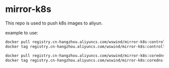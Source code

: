 # mirror-k8s

This repo is used to push k8s images to aliyun.  

example to use:

```bash
docker pull registry.cn-hangzhou.aliyuncs.com/wswind/mirror-k8s:controller-v0.40.2
docker tag registry.cn-hangzhou.aliyuncs.com/wswind/mirror-k8s:controller-v0.40.2 k8s.gcr.io/ingress-nginx/controller:v0.40.2

docker pull registry.cn-hangzhou.aliyuncs.com/wswind/mirror-k8s:coredns-v1.8.0
docker tag registry.cn-hangzhou.aliyuncs.com/wswind/mirror-k8s:coredns-v1.8.0 k8s.gcr.io/coredns/coredns:v1.8.0
```

